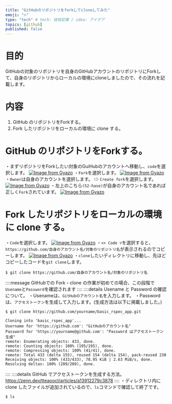 ```yaml
---
title: "GitHubのリポジトリをforkしてcloneしてみた"
emoji: "🔥"
type: "tech" # tech: 技術記事 / idea: アイデア
topics: [github]
published: false
---
```

# 目的
GitHubの対象のリポジトリを自身のGitHubアカウントのリポジトリにForkして、自身のリポジトリからローカルの環境にcloneしましたので、その流れを記載します。

# 内容
1. GitHub のリポジトリをForkする。
2. Fork したリポジトリをローカルの環境に clone する。

# GitHub のリポジトリをForkする。
・まずリポジトリをForkしたい対象のGuiHubのアカウントへ移動し、```code```を選択します。
[![Image from Gyazo](https://i.gyazo.com/5f8855b5b1c8be4871ae7745d310cbb2.png)](https://gyazo.com/5f8855b5b1c8be4871ae7745d310cbb2)
・```Fork```を選択します。
[![Image from Gyazo](https://i.gyazo.com/d5949a58991e4bdbd45faf552239bd96.png)](https://gyazo.com/d5949a58991e4bdbd45faf552239bd96)
・```Owner```は自身のアカウントを選択します。 ⇨ ```Create fork```を選択します。
[![Image from Gyazo](https://i.gyazo.com/f8c4ef14d400bd83d0463adc48dc76fc.png)](https://gyazo.com/f8c4ef14d400bd83d0463adc48dc76fc)
・左上のこちら```(52-hase)```が自身のアカウント名であれば正しく```Fork```されています。
[![Image from Gyazo](https://i.gyazo.com/6e3122fba9edef00b0c30cdcef5aaffe.png)](https://gyazo.com/6e3122fba9edef00b0c30cdcef5aaffe)

# Fork したリポジトリをローカルの環境に clone する。
・```Code```を選択します。
[![Image from Gyazo](https://i.gyazo.com/5f8855b5b1c8be4871ae7745d310cbb2.png)](https://gyazo.com/5f8855b5b1c8be4871ae7745d310cbb2)
・```<> Code ▽```を選択すると、```https://github.com/自身のアカウント名/対象のリポジトリ名```が表示されるのでコピーします。
[![Image from Gyazo](https://i.gyazo.com/f93b92035c892c40146c4fc239c2e5b7.png)](https://gyazo.com/f93b92035c892c40146c4fc239c2e5b7)
・```clone```したいディレクトリに移動し、先ほどコピーしたコードを```git clone```します。
```
$ git clone https://github.com/自身のアカウント名/対象のリポジトリ名
```
::::message
GitHubでの Fork・clone の作業が初めての場合、この段階で```Usename```と```Password```を確認されます
::::
::::details Usename と Password の確認について。
・Usenameは、```GitHubのアカウント名```を入力します。
・Passwordは、```アクセストークン```を生成して入力します。(生成方法は以下に掲載しました。)
```
$ git clone https://github.com/yourname/basic_rspec_app.git

Cloning into 'basic_rspec_app'...
Username for 'https://github.com': "GitHubのアカウント名"
Password for 'https://yourname@github.com': "Password はアクセストークン生成"
remote: Enumerating objects: 433, done.
remote: Counting objects: 100% (195/195), done.
remote: Compressing objects: 100% (41/41), done.
remote: Total 433 (delta 155), reused 154 (delta 154), pack-reused 238
Receiving objects: 100% (433/433), 78.95 KiB | 2.63 MiB/s, done.
Resolving deltas: 100% (209/209), done.
```
::::
::::details GitHub でアクセストークンを生成する方法。
https://zenn.dev/tteaoocl/articles/a13912279c3878
::::
・ディレクトリ内に clone したファイルが追加されているので、```ls```コマンドで確認して終了です。
```
$ ls
```
